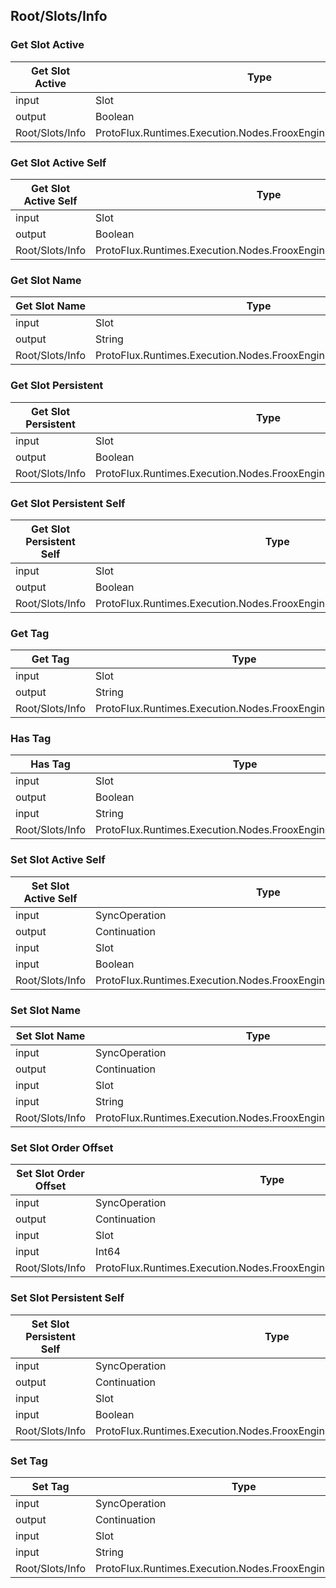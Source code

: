 <!-----------------------------------------------------------------------+
 ! This file has been generated using a script. Do not edit it manually. !
 ! Edit the individual node pages instead.                               !
 +----------------------------------------------------------------------->

## Root/Slots/Info

### Get Slot Active

<!-- embed:start:ProtoFlux.Runtimes.Execution.Nodes.FrooxEngine.Slots.GetSlotActive -->
<!-- ProtofluxNode:start -->
| Get Slot Active | Type | Label |
| --- | ---- | ----- |
| input | Slot | Instance |
| output | Boolean | * |
| Root/Slots/Info | ProtoFlux.Runtimes.Execution.Nodes.FrooxEngine.Slots.GetSlotActive |  |
<!-- ProtofluxNode:end -->
<!-- embed:end:ProtoFlux.Runtimes.Execution.Nodes.FrooxEngine.Slots.GetSlotActive -->


### Get Slot Active Self

<!-- embed:start:ProtoFlux.Runtimes.Execution.Nodes.FrooxEngine.Slots.GetSlotActiveSelf -->
<!-- ProtofluxNode:start -->
| Get Slot Active Self | Type | Label |
| --- | ---- | ----- |
| input | Slot | Instance |
| output | Boolean | * |
| Root/Slots/Info | ProtoFlux.Runtimes.Execution.Nodes.FrooxEngine.Slots.GetSlotActiveSelf |  |
<!-- ProtofluxNode:end -->
<!-- embed:end:ProtoFlux.Runtimes.Execution.Nodes.FrooxEngine.Slots.GetSlotActiveSelf -->


### Get Slot Name

<!-- embed:start:ProtoFlux.Runtimes.Execution.Nodes.FrooxEngine.Slots.GetSlotName -->
<!-- ProtofluxNode:start -->
| Get Slot Name | Type | Label |
| --- | ---- | ----- |
| input | Slot | Instance |
| output | String | * |
| Root/Slots/Info | ProtoFlux.Runtimes.Execution.Nodes.FrooxEngine.Slots.GetSlotName |  |
<!-- ProtofluxNode:end -->
<!-- embed:end:ProtoFlux.Runtimes.Execution.Nodes.FrooxEngine.Slots.GetSlotName -->


### Get Slot Persistent

<!-- embed:start:ProtoFlux.Runtimes.Execution.Nodes.FrooxEngine.Slots.GetSlotPersistent -->
<!-- ProtofluxNode:start -->
| Get Slot Persistent | Type | Label |
| --- | ---- | ----- |
| input | Slot | Instance |
| output | Boolean | * |
| Root/Slots/Info | ProtoFlux.Runtimes.Execution.Nodes.FrooxEngine.Slots.GetSlotPersistent |  |
<!-- ProtofluxNode:end -->
<!-- embed:end:ProtoFlux.Runtimes.Execution.Nodes.FrooxEngine.Slots.GetSlotPersistent -->


### Get Slot Persistent Self

<!-- embed:start:ProtoFlux.Runtimes.Execution.Nodes.FrooxEngine.Slots.GetSlotPersistentSelf -->
<!-- ProtofluxNode:start -->
| Get Slot Persistent Self | Type | Label |
| --- | ---- | ----- |
| input | Slot | Instance |
| output | Boolean | * |
| Root/Slots/Info | ProtoFlux.Runtimes.Execution.Nodes.FrooxEngine.Slots.GetSlotPersistentSelf |  |
<!-- ProtofluxNode:end -->
<!-- embed:end:ProtoFlux.Runtimes.Execution.Nodes.FrooxEngine.Slots.GetSlotPersistentSelf -->


### Get Tag

<!-- embed:start:ProtoFlux.Runtimes.Execution.Nodes.FrooxEngine.Slots.GetTag -->
<!-- ProtofluxNode:start -->
| Get Tag | Type | Label |
| --- | ---- | ----- |
| input | Slot | Instance |
| output | String | * |
| Root/Slots/Info | ProtoFlux.Runtimes.Execution.Nodes.FrooxEngine.Slots.GetTag |  |
<!-- ProtofluxNode:end -->
<!-- embed:end:ProtoFlux.Runtimes.Execution.Nodes.FrooxEngine.Slots.GetTag -->


### Has Tag

<!-- embed:start:ProtoFlux.Runtimes.Execution.Nodes.FrooxEngine.Slots.HasTag -->
<!-- ProtofluxNode:start -->
| Has Tag | Type | Label |
| --- | ---- | ----- |
| input | Slot | Instance |
| output | Boolean | * |
| input | String | Tag |
| Root/Slots/Info | ProtoFlux.Runtimes.Execution.Nodes.FrooxEngine.Slots.HasTag |  |
<!-- ProtofluxNode:end -->
<!-- embed:end:ProtoFlux.Runtimes.Execution.Nodes.FrooxEngine.Slots.HasTag -->


### Set Slot Active Self

<!-- embed:start:ProtoFlux.Runtimes.Execution.Nodes.FrooxEngine.Slots.SetSlotActiveSelf -->
<!-- ProtofluxNode:start -->
| Set Slot Active Self | Type | Label |
| --- | ---- | ----- |
| input | SyncOperation | * |
| output | Continuation | Next |
| input | Slot | Instance |
| input | Boolean | Active |
| Root/Slots/Info | ProtoFlux.Runtimes.Execution.Nodes.FrooxEngine.Slots.SetSlotActiveSelf |  |
<!-- ProtofluxNode:end -->
<!-- embed:end:ProtoFlux.Runtimes.Execution.Nodes.FrooxEngine.Slots.SetSlotActiveSelf -->


### Set Slot Name

<!-- embed:start:ProtoFlux.Runtimes.Execution.Nodes.FrooxEngine.Slots.SetSlotName -->
<!-- ProtofluxNode:start -->
| Set Slot Name | Type | Label |
| --- | ---- | ----- |
| input | SyncOperation | * |
| output | Continuation | Next |
| input | Slot | Instance |
| input | String | Name |
| Root/Slots/Info | ProtoFlux.Runtimes.Execution.Nodes.FrooxEngine.Slots.SetSlotName |  |
<!-- ProtofluxNode:end -->
<!-- embed:end:ProtoFlux.Runtimes.Execution.Nodes.FrooxEngine.Slots.SetSlotName -->


### Set Slot Order Offset

<!-- embed:start:ProtoFlux.Runtimes.Execution.Nodes.FrooxEngine.Slots.SetSlotOrderOffset -->
<!-- ProtofluxNode:start -->
| Set Slot Order Offset | Type | Label |
| --- | ---- | ----- |
| input | SyncOperation | * |
| output | Continuation | Next |
| input | Slot | Instance |
| input | Int64 | OrderOffset |
| Root/Slots/Info | ProtoFlux.Runtimes.Execution.Nodes.FrooxEngine.Slots.SetSlotOrderOffset |  |
<!-- ProtofluxNode:end -->
<!-- embed:end:ProtoFlux.Runtimes.Execution.Nodes.FrooxEngine.Slots.SetSlotOrderOffset -->


### Set Slot Persistent Self

<!-- embed:start:ProtoFlux.Runtimes.Execution.Nodes.FrooxEngine.Slots.SetSlotPersistentSelf -->
<!-- ProtofluxNode:start -->
| Set Slot Persistent Self | Type | Label |
| --- | ---- | ----- |
| input | SyncOperation | * |
| output | Continuation | Next |
| input | Slot | Instance |
| input | Boolean | Persistent |
| Root/Slots/Info | ProtoFlux.Runtimes.Execution.Nodes.FrooxEngine.Slots.SetSlotPersistentSelf |  |
<!-- ProtofluxNode:end -->
<!-- embed:end:ProtoFlux.Runtimes.Execution.Nodes.FrooxEngine.Slots.SetSlotPersistentSelf -->


### Set Tag

<!-- embed:start:ProtoFlux.Runtimes.Execution.Nodes.FrooxEngine.Slots.SetTag -->
<!-- ProtofluxNode:start -->
| Set Tag | Type | Label |
| --- | ---- | ----- |
| input | SyncOperation | * |
| output | Continuation | Next |
| input | Slot | Instance |
| input | String | Tag |
| Root/Slots/Info | ProtoFlux.Runtimes.Execution.Nodes.FrooxEngine.Slots.SetTag |  |
<!-- ProtofluxNode:end -->
<!-- embed:end:ProtoFlux.Runtimes.Execution.Nodes.FrooxEngine.Slots.SetTag -->


